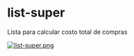 # list-super
Lista para calcular costo total de compras 


[![list-super.png](https://i.postimg.cc/15mqxhbK/list-super.png)](https://postimg.cc/Btz6DyS8)
